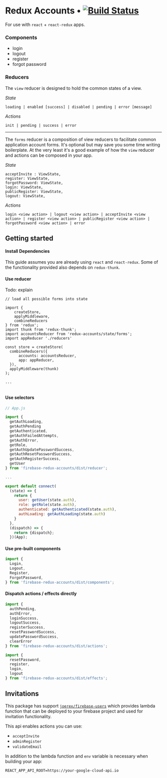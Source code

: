 # Redux Accounts • [![Build Status](https://badge.buildkite.com/7ca43607a8d528c59d06625800bd8e709c995decbcdaea0111.svg)](https://buildkite.com/joerex/firebase-redux-accounts)

For use with `react` + `react-redux` apps. 

### Components
- login
- logout
- register
- forgot password

### Reducers

The `view` reducer is designed to hold the common states of a view.

*State*

```
loading | enabled [success] | disabled | pending | error [message]
```
 
 *Actions*
 
 ```
 init | pending | success | error
 ```
 
 ---
 

The `forms` reducer is a composition of view reducers to facilitate common application account forms. 
It's optional but may save you some time writing boilerplate. At the very least it's a good example of how the `view`
reducer and actions can be composed in your app.

*State*

```
acceptInvite : ViewState,
register: ViewState,
forgotPassword: ViewState,
login: ViewState,
publicRegister: ViewState,
logout: ViewState,
```
 
 *Actions*
 
 ```
 login <view action> | logout <view action> | acceptInvite <view action> | register <view action> | publicRegister <view action> | forgotPassword <view action> | error
 ```
 

## Getting started


#### Install Dependencies
This guide assumes you are already using `react` and `react-redux`. Some of the functionality provided also depends on `redux-thunk`.

#### Use reducer
Todo: explain

```aidl
// load all possible forms into state

import {
    createStore, 
    applyMiddleware, 
    combineReducers 
} from 'redux';
import thunk from 'redux-thunk';
import accountsReducer from 'redux-accounts/state/forms';
import appReducer './reducers'

const store = createStore(
  combineReducers({
      accounts: accountsReducer,
      app: appReducer,
  }),
  applyMiddleware(thunk)
);

...


```


#### Use selectors

```js
// App.js

import {
  getAuthLoading,
  getAuthPending
  getAuthenticated,
  getAuthFailedAttempts,
  getAuthError,
  getRole,
  getAuthUpdatePasswordSuccess,
  getAuthResetPasswordSuccess,
  getAuthRegisterSuccess,
  getUser
} from 'firebase-redux-accounts/dist/reducer';

...

export default connect(
  (state) => {
    return {
      user: getUser(state.auth),
      role: getRole(state.auth),
      authenticated: getAuthenticated(state.auth),
      authLoading: getAuthLoading(state.auth)
    }
  },
  (dispatch) => {
    return {dispatch};
  })(App);
```

#### Use pre-built components

```js
import {
  Login,
  Logout,
  Register,
  ForgotPassword,
} from 'firebase-redux-accounts/dist/components';
```

#### Dispatch actions / effects directly

```js
import {
  authPending,
  authError,
  loginSuccess,
  logoutSuccess,
  registerSuccess,
  resetPasswordSuccess,
  updatePasswordSuccess,
  clearError
} from 'firebase-redux-accounts/dist/actions';

import {
  resetPassword,
  register,
  login,
  logout
} from 'firebase-redux-accounts/dist/effects';
```

## Invitations

This package has support [`joerex/firebase-users`](https://github.com/joerex/firebase-users) which provides lambda function that can be deployed to your firebase project and used for invitation functionality.

This api enables actions you can use:

- `acceptInvite`
- `adminRegister`
- `validateEmail`

In addition to the lambda function and `env` variable is necessary when building your app:
```
REACT_APP_API_ROOT=https://your-google-cloud-api.io
```